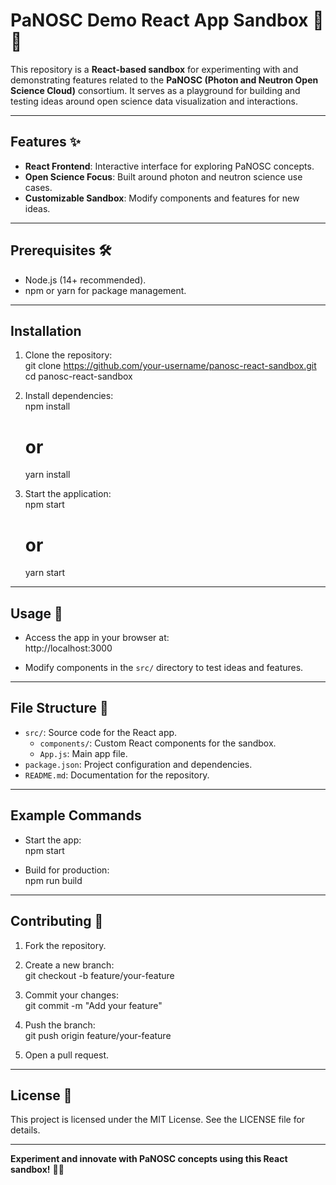 # PaNOSC Demo React App Sandbox 🎨🔬  

This repository is a **React-based sandbox** for experimenting with and demonstrating features related to the **PaNOSC (Photon and Neutron Open Science Cloud)** consortium. It serves as a playground for building and testing ideas around open science data visualization and interactions.

---

## Features ✨  

- **React Frontend**: Interactive interface for exploring PaNOSC concepts.  
- **Open Science Focus**: Built around photon and neutron science use cases.  
- **Customizable Sandbox**: Modify components and features for new ideas.  

---

## Prerequisites 🛠️  

- Node.js (14+ recommended).  
- npm or yarn for package management.  

---

## Installation  

1. Clone the repository:  
   git clone https://github.com/your-username/panosc-react-sandbox.git  
   cd panosc-react-sandbox  

2. Install dependencies:  
   npm install  
   # or  
   yarn install  

3. Start the application:  
   npm start  
   # or  
   yarn start  

---

## Usage 🔧  

- Access the app in your browser at:  
  http://localhost:3000  

- Modify components in the `src/` directory to test ideas and features.  

---

## File Structure 📂  

- `src/`: Source code for the React app.  
  - `components/`: Custom React components for the sandbox.  
  - `App.js`: Main app file.  
- `package.json`: Project configuration and dependencies.  
- `README.md`: Documentation for the repository.  

---

## Example Commands  

- Start the app:  
  npm start  

- Build for production:  
  npm run build  

---

## Contributing 🤝  

1. Fork the repository.  
2. Create a new branch:  
   git checkout -b feature/your-feature  

3. Commit your changes:  
   git commit -m "Add your feature"  

4. Push the branch:  
   git push origin feature/your-feature  

5. Open a pull request.  

---

## License 📝  

This project is licensed under the MIT License. See the LICENSE file for details.  

---

**Experiment and innovate with PaNOSC concepts using this React sandbox!** 🎨🔬  
